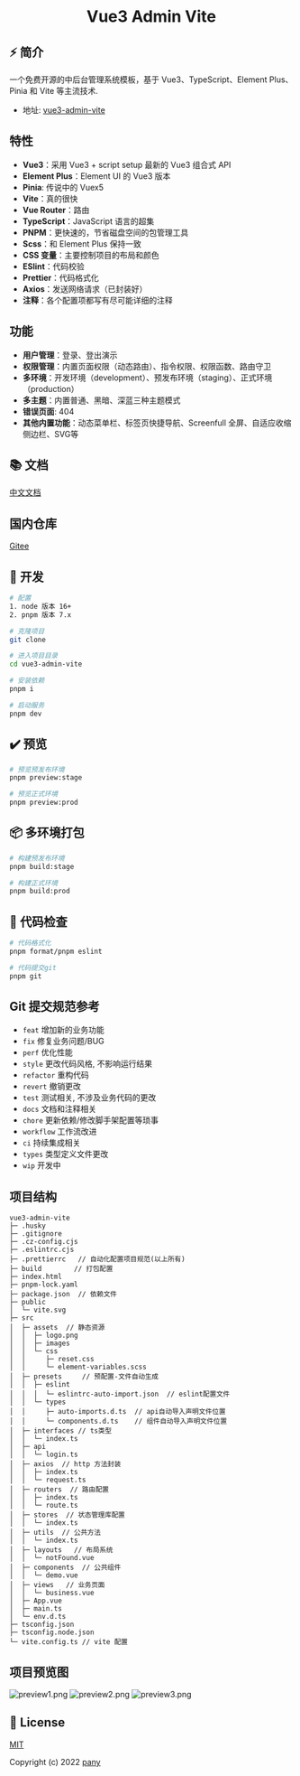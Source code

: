 <div align="center">
  <h1>Vue3 Admin Vite</h1>
</div>

## ⚡ 简介

一个免费开源的中后台管理系统模板，基于 Vue3、TypeScript、Element Plus、Pinia 和 Vite 等主流技术.

- 地址: [vue3-admin-vite]()

## 特性

- **Vue3**：采用 Vue3 + script setup 最新的 Vue3 组合式 API
- **Element Plus**：Element UI 的 Vue3 版本
- **Pinia**: 传说中的 Vuex5
- **Vite**：真的很快
- **Vue Router**：路由
- **TypeScript**：JavaScript 语言的超集
- **PNPM**：更快速的，节省磁盘空间的包管理工具
- **Scss**：和 Element Plus 保持一致
- **CSS 变量**：主要控制项目的布局和颜色
- **ESlint**：代码校验
- **Prettier**：代码格式化
- **Axios**：发送网络请求（已封装好）
- **注释**：各个配置项都写有尽可能详细的注释

## 功能

- **用户管理**：登录、登出演示
- **权限管理**：内置页面权限（动态路由）、指令权限、权限函数、路由守卫
- **多环境**：开发环境（development）、预发布环境（staging）、正式环境（production）
- **多主题**：内置普通、黑暗、深蓝三种主题模式
- **错误页面**: 404
- **其他内置功能**：动态菜单栏、标签页快捷导航、Screenfull 全屏、自适应收缩侧边栏、SVG等

## 📚 文档

[中文文档]()

## 国内仓库

[Gitee]()

## 🚀 开发

```bash
# 配置
1. node 版本 16+
2. pnpm 版本 7.x

# 克隆项目
git clone 

# 进入项目目录
cd vue3-admin-vite

# 安装依赖
pnpm i

# 启动服务
pnpm dev
```

## ✔️ 预览

```bash
# 预览预发布环境
pnpm preview:stage

# 预览正式环境
pnpm preview:prod
```

## 📦️ 多环境打包

```bash
# 构建预发布环境
pnpm build:stage

# 构建正式环境
pnpm build:prod
```

## 🔧 代码检查

```bash
# 代码格式化
pnpm format/pnpm eslint

# 代码提交git
pnpm git
```

## Git 提交规范参考

- `feat` 增加新的业务功能
- `fix` 修复业务问题/BUG
- `perf` 优化性能
- `style` 更改代码风格, 不影响运行结果
- `refactor` 重构代码
- `revert` 撤销更改
- `test` 测试相关, 不涉及业务代码的更改
- `docs` 文档和注释相关
- `chore` 更新依赖/修改脚手架配置等琐事
- `workflow` 工作流改进
- `ci` 持续集成相关
- `types` 类型定义文件更改
- `wip` 开发中

## 项目结构

```
vue3-admin-vite
├─ .husky
├─ .gitignore
├─ .cz-config.cjs
├─ .eslintrc.cjs
├─ .prettierrc   // 自动化配置项目规范(以上所有)
├─ build        // 打包配置
├─ index.html
├─ pnpm-lock.yaml
├─ package.json  // 依赖文件
├─ public
│  └─ vite.svg
├─ src
│  ├─ assets  // 静态资源
│  │  ├─ logo.png
│  │  ├─ images
│  │  └─ css
│  │     ├─ reset.css
│  │     └─ element-variables.scss
│  ├─ presets     // 预配置-文件自动生成
│  │  ├─ eslint
│  │  │  └─ eslintrc-auto-import.json  // eslint配置文件
│  │  └─ types
│  │     ├─ auto-imports.d.ts  // api自动导入声明文件位置
│  │     └─ components.d.ts    // 组件自动导入声明文件位置
│  ├─ interfaces // ts类型
│  │  └─ index.ts
│  ├─ api
│  │  └─ login.ts
│  ├─ axios  // http 方法封装
│  │  ├─ index.ts
│  │  └─ request.ts
│  ├─ routers  // 路由配置
│  │  ├─ index.ts
│  │  └─ route.ts
│  ├─ stores  // 状态管理库配置
│  │  └─ index.ts
│  ├─ utils  // 公共方法
│  │  └─ index.ts
│  ├─ layouts   // 布局系统
│  │  └─ notFound.vue
│  ├─ components  // 公共组件
│  │  └─ demo.vue
│  ├─ views   // 业务页面
│  │  └─ business.vue
│  ├─ App.vue
│  ├─ main.ts
│  └─ env.d.ts
├─ tsconfig.json
├─ tsconfig.node.json
└─ vite.config.ts // vite 配置
```

## 项目预览图

![preview1.png]()
![preview2.png]()
![preview3.png]()

## 📄 License

[MIT](./LICENSE)

Copyright (c) 2022 [pany](https://github.com/pany-ang)